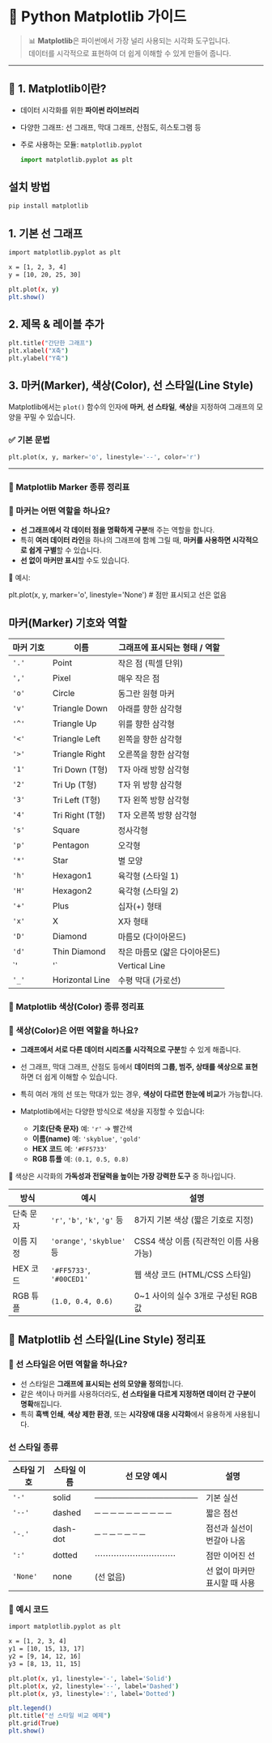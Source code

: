 # 🧪 Python Matplotlib 가이드

> 📊 **Matplotlib**은 파이썬에서 가장 널리 사용되는 시각화 도구입니다.  
> 데이터를 시각적으로 표현하여 더 쉽게 이해할 수 있게 만들어 줍니다.

---

## 📌 1. Matplotlib이란?

- 데이터 시각화를 위한 **파이썬 라이브러리**
- 다양한 그래프: 선 그래프, 막대 그래프, 산점도, 히스토그램 등
- 주로 사용하는 모듈: `matplotlib.pyplot`

    ```python
  import matplotlib.pyplot as plt

## 설치 방법

```bash
pip install matplotlib
```

## 1. 기본 선 그래프
```bash
import matplotlib.pyplot as plt

x = [1, 2, 3, 4]
y = [10, 20, 25, 30]

plt.plot(x, y)
plt.show()
```

## 2. 제목 & 레이블 추가
```bash
plt.title("간단한 그래프")
plt.xlabel("X축")
plt.ylabel("Y축")
```

## 3. 마커(Marker), 색상(Color), 선 스타일(Line Style)
Matplotlib에서는 `plot()` 함수의 인자에 **마커**, **선 스타일**, **색상**을 지정하여 그래프의 모양을 꾸밀 수 있습니다.

### ✅ 기본 문법
```python
plt.plot(x, y, marker='o', linestyle='--', color='r')
```
---

### 🔵 Matplotlib Marker 종류 정리표
### 📌 마커는 어떤 역할을 하나요?

- **선 그래프에서 각 데이터 점을 명확하게 구분**해 주는 역할을 합니다.
- 특히 **여러 데이터 라인**을 하나의 그래프에 함께 그릴 때, **마커를 사용하면 시각적으로 쉽게 구별**할 수 있습니다.
- **선 없이 마커만 표시**할 수도 있습니다.

📎 예시:

plt.plot(x, y, marker='o', linestyle='None')  # 점만 표시되고 선은 없음


## 마커(Marker) 기호와 역할

| 마커 기호 | 이름            | 그래프에 표시되는 형태 / 역할             |
|-----------|------------------|--------------------------------------------|
| `'.'`     | Point             | 작은 점 (픽셀 단위)                        |
| `','`     | Pixel             | 매우 작은 점                               |
| `'o'`     | Circle            | 동그란 원형 마커                           |
| `'v'`     | Triangle Down     | 아래를 향한 삼각형                         |
| `'^'`     | Triangle Up       | 위를 향한 삼각형                           |
| `'<'`     | Triangle Left     | 왼쪽을 향한 삼각형                         |
| `'>'`     | Triangle Right    | 오른쪽을 향한 삼각형                      |
| `'1'`     | Tri Down (T형)    | T자 아래 방향 삼각형                       |
| `'2'`     | Tri Up (T형)      | T자 위 방향 삼각형                         |
| `'3'`     | Tri Left (T형)    | T자 왼쪽 방향 삼각형                       |
| `'4'`     | Tri Right (T형)   | T자 오른쪽 방향 삼각형                    |
| `'s'`     | Square            | 정사각형                                   |
| `'p'`     | Pentagon          | 오각형                                     |
| `'*'`     | Star              | 별 모양                                    |
| `'h'`     | Hexagon1          | 육각형 (스타일 1)                          |
| `'H'`     | Hexagon2          | 육각형 (스타일 2)                          |
| `'+'`     | Plus              | 십자(+) 형태                               |
| `'x'`     | X                 | X자 형태                                   |
| `'D'`     | Diamond           | 마름모 (다이아몬드)                        |
| `'d'`     | Thin Diamond      | 작은 마름모 (얇은 다이아몬드)             |
| `'|'`     | Vertical Line     | 수직 막대 (세로선)                         |
| `'_'`     | Horizontal Line   | 수평 막대 (가로선)                         |


### 🔵 Matplotlib 색상(Color) 종류 정리표
### 📌 색상(Color)은 어떤 역할을 하나요?

- **그래프에서 서로 다른 데이터 시리즈를 시각적으로 구분**할 수 있게 해줍니다.
- 선 그래프, 막대 그래프, 산점도 등에서 **데이터의 그룹, 범주, 상태를 색상으로 표현**하면 더 쉽게 이해할 수 있습니다.
- 특히 여러 개의 선 또는 막대가 있는 경우, **색상이 다르면 한눈에 비교**가 가능합니다.
- Matplotlib에서는 다양한 방식으로 색상을 지정할 수 있습니다:
  
  - **기호(단축 문자)** 예: `'r'` → 빨간색
  - **이름(name)** 예: `'skyblue'`, `'gold'`
  - **HEX 코드** 예: `'#FF5733'`
  - **RGB 튜플** 예: `(0.1, 0.5, 0.8)`

🎨 색상은 시각화의 **가독성과 전달력을 높이는 가장 강력한 도구** 중 하나입니다.



| 방식        | 예시                         | 설명                                 |
|-------------|------------------------------|--------------------------------------|
| 단축 문자    | `'r'`, `'b'`, `'k'`, `'g'` 등 | 8가지 기본 색상 (짧은 기호로 지정)     |
| 이름 지정    | `'orange'`, `'skyblue'` 등    | CSS4 색상 이름 (직관적인 이름 사용 가능) |
| HEX 코드     | `'#FF5733'`, `'#00CED1'`      | 웹 색상 코드 (HTML/CSS 스타일)         |
| RGB 튜플     | `(1.0, 0.4, 0.6)`             | 0~1 사이의 실수 3개로 구성된 RGB 값     |


## 🔵 Matplotlib 선 스타일(Line Style) 정리표
### 📌 선 스타일은 어떤 역할을 하나요?

- 선 스타일은 **그래프에 표시되는 선의 모양을 정의**합니다.
- 같은 색이나 마커를 사용하더라도, **선 스타일을 다르게 지정하면 데이터 간 구분이 명확**해집니다.
- 특히 **흑백 인쇄**, **색상 제한 환경**, 또는 **시각장애 대응 시각화**에서 유용하게 사용됩니다.


### 선 스타일 종류

| 스타일 기호 | 스타일 이름   | 선 모양 예시            | 설명                          |
|-------------|----------------|---------------------------|-------------------------------|
| `'-'`       | solid          | ──────────────────         | 기본 실선                     |
| `'--'`      | dashed         | ─ ─ ─ ─ ─ ─ ─ ─ ─ ─         | 짧은 점선                    |
| `'-.'`      | dash-dot       | ─ ┄ ─ ┄ ─ ┄ ─               | 점선과 실선이 번갈아 나옴     |
| `':'`       | dotted         | ⋯⋯⋯⋯⋯⋯⋯⋯⋯⋯              | 점만 이어진 선               |
| `'None'`    | none           | (선 없음)                  | 선 없이 마커만 표시할 때 사용 |



### 📎 예시 코드
```bash
import matplotlib.pyplot as plt

x = [1, 2, 3, 4]
y1 = [10, 15, 13, 17]
y2 = [9, 14, 12, 16]
y3 = [8, 13, 11, 15]

plt.plot(x, y1, linestyle='-', label='Solid')
plt.plot(x, y2, linestyle='--', label='Dashed')
plt.plot(x, y3, linestyle=':', label='Dotted')

plt.legend()
plt.title("선 스타일 비교 예제")
plt.grid(True)
plt.show()
```























